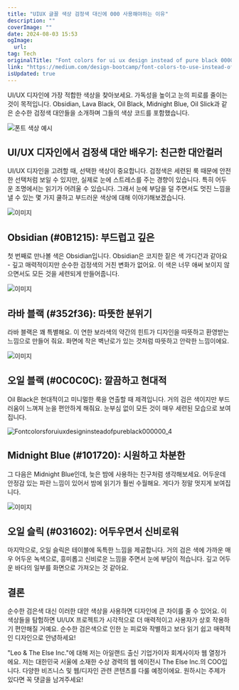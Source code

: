 ```yaml
---
title: "UIUX 글꼴 색상 검정색 대신에 000 사용해야하는 이유"
description: ""
coverImage: ""
date: 2024-08-03 15:53
ogImage: 
  url: 
tag: Tech
originalTitle: "Font colors for ui ux design instead of pure black 000000"
link: "https://medium.com/design-bootcamp/font-colors-to-use-instead-of-pure-black-000000-a53944d4e3eb"
isUpdated: true
---
```






UI/UX 디자인에 가장 적합한 색상을 찾아보세요. 가독성을 높이고 눈의 피로를 줄이는 것이 목적입니다. Obsidian, Lava Black, Oil Black, Midnight Blue, Oil Slick과 같은 순수한 검정색 대안들을 소개하며 그들의 색상 코드를 포함했습니다.

![폰트 색상 예시](/assets/img/Fontcolorsforuiuxdesigninsteadofpureblack000000_0.png)

## UI/UX 디자인에서 검정색 대안 배우기: 친근한 대안컬러

UI/UX 디자인을 고려할 때, 선택한 색상이 중요합니다.
검정색은 세련된 룩 때문에 안전한 선택처럼 보일 수 있지만, 실제로 눈에 스트레스를 주는 경향이 있습니다. 특히 어두운 조명에서는 읽기가 어려울 수 있습니다. 그래서 눈에 부담을 덜 주면서도 멋진 느낌을 낼 수 있는 몇 가지 쿨하고 부드러운 색상에 대해 이야기해보겠습니다.

<div class="content-ad"></div>

![이미지](/assets/img/Fontcolorsforuiuxdesigninsteadofpureblack000000_1.png)

## Obsidian (#0B1215): 부드럽고 깊은

첫 번째로 만나볼 색은 Obsidian입니다. Obsidian은 코지한 짙은 색 가디건과 같아요 - 깊고 매력적이지만 순수한 검정색의 거친 변화가 없어요. 이 색은 너무 애써 보이지 않으면서도 모든 것을 세련되게 만들어줍니다.

![이미지](/assets/img/Fontcolorsforuiuxdesigninsteadofpureblack000000_2.png)

<div class="content-ad"></div>

## 라바 블랙 (#352f36): 따뜻한 분위기

라바 블랙은 꽤 특별해요. 이 연한 보라색의 약간의 힌트가 디자인을 따뜻하고 환영받는 느낌으로 만들어 줘요. 화면에 작은 벽난로가 있는 것처럼 따뜻하고 안락한 느낌이에요.

![이미지](/assets/img/Fontcolorsforuiuxdesigninsteadofpureblack000000_3.png)

## 오일 블랙 (#0C0C0C): 깔끔하고 현대적

<div class="content-ad"></div>

Oil Black은 현대적이고 미니멀한 룩을 연출할 때 제격입니다. 거의 검은 색이지만 부드러움이 느껴져 눈을 편안하게 해줘요. 눈부심 없이 모든 것이 매우 세련된 모습으로 보여집니다.

![Fontcolorsforuiuxdesigninsteadofpureblack000000_4](/assets/img/Fontcolorsforuiuxdesigninsteadofpureblack000000_4.png)

## Midnight Blue (#101720): 시원하고 차분한

그 다음은 Midnight Blue인데, 늦은 밤에 사용하는 친구처럼 생각해보세요. 어두운데 안정감 있는 파란 느낌이 있어서 밤에 읽기가 훨씬 수월해요. 게다가 정말 멋지게 보여집니다.

<div class="content-ad"></div>

![이미지](/assets/img/Fontcolorsforuiuxdesigninsteadofpureblack000000_5.png)

## 오일 슬릭 (#031602): 어두우면서 신비로워

마지막으로, 오일 슬릭은 테이블에 독특한 느낌을 제공합니다. 거의 검은 색에 가까운 매우 어두운 녹색으로, 흥미롭고 신비로운 느낌을 주면서 눈에 부담이 적습니다. 깊고 어두운 바다의 일부를 화면으로 가져오는 것 같아요.

## 결론

<div class="content-ad"></div>

순수한 검은색 대신 이러한 대안 색상을 사용하면 디자인에 큰 차이를 줄 수 있어요. 이 색상들을 탐험하면 UI/UX 프로젝트가 시각적으로 더 매력적이고 사용자가 상호 작용하기 편안해질 거예요. 순수한 검은색으로 인한 눈 피로와 작별하고 보다 읽기 쉽고 매력적인 디자인으로 안녕하세요!

"Leo & The Else Inc."에 대해
저는 아일랜드 출신 기업가이자 회계사이자 웹 열정가에요.
저는 대한민국 서울에 소재한 수상 경력의 웹 에이전시 The Else Inc.의 COO입니다.
다양한 비즈니스 및 웹/디자인 관련 콘텐츠를 다룰 예정이에요.
원하시는 주제가 있다면 꼭 댓글을 남겨주세요!
